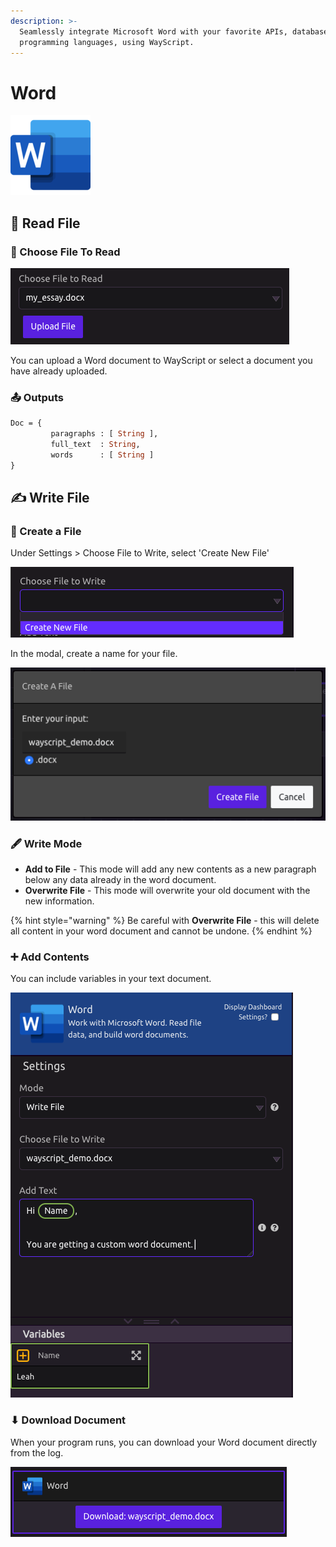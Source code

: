 ```yaml
---
description: >-
  Seamlessly integrate Microsoft Word with your favorite APIs, databases, and
  programming languages, using WayScript.
---
```


# Word

![Work with Microsoft Word. Read file data, and build Word documents.](../../.gitbook/assets/word_128x128.png)

## 📖 Read File

### 📂 Choose File To Read

![Select a Word Document](../../.gitbook/assets/screenshot-2019-07-16-17.04.18.png)

You can upload a Word document to WayScript or select a document you have already uploaded.

### 📤 Outputs

```graphql
Doc = {
         paragraphs : [ String ], 
         full_text  : String, 
         words      : [ String ]
}
```

## ✍ Write File

### 🌟 Create a File

Under Settings &gt; Choose File to Write, select 'Create New File'

![Create New File](../../.gitbook/assets/screenshot-2019-07-16-17.13.06.png)

In the modal, create a name for your file.

![](../../.gitbook/assets/screenshot-2019-07-16-17.14.38.png)

### 🖋 Write Mode

* **Add to File** - This mode will add any new contents as a new paragraph below any data already in the word document. 
* **Overwrite File** - This mode will overwrite your old document with the new information.

{% hint style="warning" %}
Be careful with **Overwrite File** - this will delete all content in your word document and cannot be undone.
{% endhint %}

### ➕ Add Contents

You can include variables in your text document.

![](../../.gitbook/assets/screenshot-2019-07-16-17.16.32.png)

### ⬇ Download Document

When your program runs, you can download your Word document directly from the log.

![Download Button in Log](../../.gitbook/assets/screenshot-2019-07-16-17.17.41.png)

